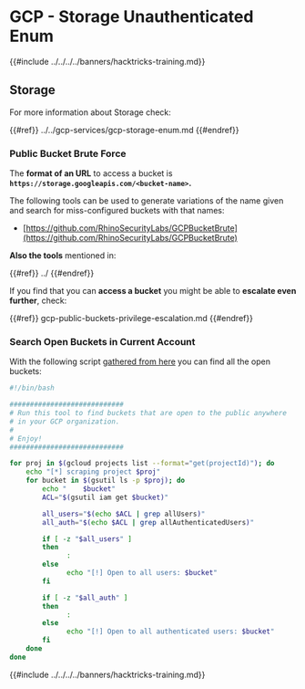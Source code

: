 # GCP - Storage Unauthenticated Enum

{{#include ../../../../banners/hacktricks-training.md}}

## Storage

For more information about Storage check:

{{#ref}}
../../gcp-services/gcp-storage-enum.md
{{#endref}}

### Public Bucket Brute Force

The **format of an URL** to access a bucket is **`https://storage.googleapis.com/<bucket-name>`.**

The following tools can be used to generate variations of the name given and search for miss-configured buckets with that names:

- [https://github.com/RhinoSecurityLabs/GCPBucketBrute](https://github.com/RhinoSecurityLabs/GCPBucketBrute)

**Also the tools** mentioned in:

{{#ref}}
../
{{#endref}}

If you find that you can **access a bucket** you might be able to **escalate even further**, check:

{{#ref}}
gcp-public-buckets-privilege-escalation.md
{{#endref}}

### Search Open Buckets in Current Account

With the following script [gathered from here](https://gitlab.com/gitlab-com/gl-security/security-operations/gl-redteam/gcp_misc/-/blob/master/find_open_buckets.sh) you can find all the open buckets:

```bash
#!/bin/bash

############################
# Run this tool to find buckets that are open to the public anywhere
# in your GCP organization.
#
# Enjoy!
############################

for proj in $(gcloud projects list --format="get(projectId)"); do
    echo "[*] scraping project $proj"
    for bucket in $(gsutil ls -p $proj); do
        echo "    $bucket"
        ACL="$(gsutil iam get $bucket)"

        all_users="$(echo $ACL | grep allUsers)"
        all_auth="$(echo $ACL | grep allAuthenticatedUsers)"

        if [ -z "$all_users" ]
        then
              :
        else
              echo "[!] Open to all users: $bucket"
        fi

        if [ -z "$all_auth" ]
        then
              :
        else
              echo "[!] Open to all authenticated users: $bucket"
        fi
    done
done
```

{{#include ../../../../banners/hacktricks-training.md}}



